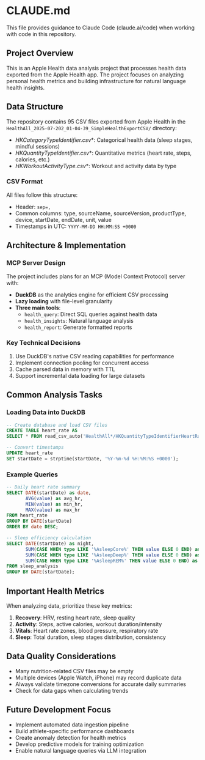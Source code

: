 # CLAUDE.md

This file provides guidance to Claude Code (claude.ai/code) when working with code in this repository.

## Project Overview
This is an Apple Health data analysis project that processes health data exported from the Apple Health app. The project focuses on analyzing personal health metrics and building infrastructure for natural language health insights.

## Data Structure
The repository contains 95 CSV files exported from Apple Health in the `HealthAll_2025-07-202_01-04-39_SimpleHealthExportCSV/` directory:
- **HKCategoryTypeIdentifier*.csv**: Categorical health data (sleep stages, mindful sessions)
- **HKQuantityTypeIdentifier*.csv**: Quantitative metrics (heart rate, steps, calories, etc.)
- **HKWorkoutActivityType*.csv**: Workout and activity data by type

### CSV Format
All files follow this structure:
- Header: `sep=,`
- Common columns: type, sourceName, sourceVersion, productType, device, startDate, endDate, unit, value
- Timestamps in UTC: `YYYY-MM-DD HH:MM:SS +0000`

## Architecture & Implementation

### MCP Server Design
The project includes plans for an MCP (Model Context Protocol) server with:
- **DuckDB** as the analytics engine for efficient CSV processing
- **Lazy loading** with file-level granularity
- **Three main tools**:
  - `health_query`: Direct SQL queries against health data
  - `health_insights`: Natural language analysis
  - `health_report`: Generate formatted reports

### Key Technical Decisions
1. Use DuckDB's native CSV reading capabilities for performance
2. Implement connection pooling for concurrent access
3. Cache parsed data in memory with TTL
4. Support incremental data loading for large datasets

## Common Analysis Tasks

### Loading Data into DuckDB
```sql
-- Create database and load CSV files
CREATE TABLE heart_rate AS 
SELECT * FROM read_csv_auto('HealthAll*/HKQuantityTypeIdentifierHeartRate.csv');

-- Convert timestamps
UPDATE heart_rate 
SET startDate = strptime(startDate, '%Y-%m-%d %H:%M:%S +0000');
```

### Example Queries
```sql
-- Daily heart rate summary
SELECT DATE(startDate) as date,
       AVG(value) as avg_hr,
       MIN(value) as min_hr,
       MAX(value) as max_hr
FROM heart_rate
GROUP BY DATE(startDate)
ORDER BY date DESC;

-- Sleep efficiency calculation
SELECT DATE(startDate) as night,
       SUM(CASE WHEN type LIKE '%AsleepCore%' THEN value ELSE 0 END) as core_sleep,
       SUM(CASE WHEN type LIKE '%AsleepDeep%' THEN value ELSE 0 END) as deep_sleep,
       SUM(CASE WHEN type LIKE '%AsleepREM%' THEN value ELSE 0 END) as rem_sleep
FROM sleep_analysis
GROUP BY DATE(startDate);
```

## Important Health Metrics
When analyzing data, prioritize these key metrics:
1. **Recovery**: HRV, resting heart rate, sleep quality
2. **Activity**: Steps, active calories, workout duration/intensity
3. **Vitals**: Heart rate zones, blood pressure, respiratory rate
4. **Sleep**: Total duration, sleep stages distribution, consistency

## Data Quality Considerations
- Many nutrition-related CSV files may be empty
- Multiple devices (Apple Watch, iPhone) may record duplicate data
- Always validate timezone conversions for accurate daily summaries
- Check for data gaps when calculating trends

## Future Development Focus
- Implement automated data ingestion pipeline
- Build athlete-specific performance dashboards
- Create anomaly detection for health metrics
- Develop predictive models for training optimization
- Enable natural language queries via LLM integration